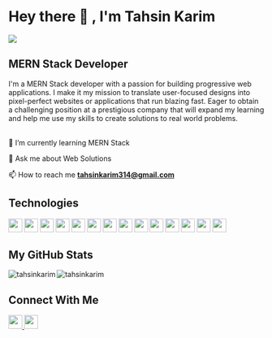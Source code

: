 <h1>Hey there 👋 , I'm Tahsin Karim</h1>

<img src="https://i.ibb.co/48d7zgW/github-cover.png<username>/<repository>/<branch>/<file_path>"/>

<h2>MERN Stack Developer</h2>
I'm a MERN Stack developer with a passion for building progressive web applications. I make it my mission to translate user-focused designs into pixel-perfect websites or applications that run blazing fast. Eager to obtain a challenging position at a prestigious company that will expand my learning and help me use my skills to create solutions to real world problems.

<br>
<br>


🌱 I’m currently learning MERN Stack

💬 Ask me about Web Solutions

📫 How to reach me **tahsinkarim314@gmail.com**

<h2 align="left">Technologies</h2>
<p>
<a>
  <img height="27" src="https://img.shields.io/badge/JavaScript-F7DF1E?style=for-the-badge&logo=javascript&logoColor=white"/>
</a>
   <a>
  <img height="27" src="https://img.shields.io/badge/React-20232A?style=for-the-badge&logo=react&logoColor=61DAFB"/>
</a>
  <a>
  <img height="27" src="https://img.shields.io/badge/React_Router-CA4245?style=for-the-badge&logo=react-router&logoColor=white"/>
</a>
<a>
  <img height="27" src="https://img.shields.io/badge/MongoDB-4EA94B?style=for-the-badge&logo=mongodb&logoColor=white"/>
</a>
<a>
  <img height="27" src="https://img.shields.io/badge/Express.js-000000?style=for-the-badge&logo=express&logoColor=white"/>
</a>
<a>
  <img height="27" src="https://img.shields.io/badge/Node.js-339933?style=for-the-badge&logo=nodedotjs&logoColor=white"/>
</a><a>
  <img height="27" src="https://img.shields.io/badge/HTML5-E34F26?style=for-the-badge&logo=html5&logoColor=white"/>
</a><a>
  <img height="27" src="https://img.shields.io/badge/CSS3-1572B6?style=for-the-badge&logo=css3&logoColor=white"/>
</a><a>
  <img height="27" src="https://img.shields.io/badge/Tailwind_CSS-38B2AC?style=for-the-badge&logo=tailwind-css&logoColor=white"/>
</a>
  <a>
  <img height="27" src="https://img.shields.io/badge/Bootstrap-563D7C?style=for-the-badge&logo=bootstrap&logoColor=white"/>
</a>
   <a>
  <img height="27" src="https://img.shields.io/badge/VSCode-0078D4?style=for-the-badge&logo=visual%20studio%20code&logoColor=white"/>
</a>
  <a>
  <img height="27" src="https://img.shields.io/badge/firebase-ffca28?style=for-the-badge&logo=firebase&logoColor=black"/>
</a>
  <a>
  <img height="27" src="https://img.shields.io/badge/Netlify-00C7B7?style=for-the-badge&logo=netlify&logoColor=white"/>
</a>
  <a>
  <img height="27" src="https://img.shields.io/badge/Vercel-000000?style=for-the-badge&logo=vercel&logoColor=white"/>
</a>
  </p>

<h2 align="left">My GitHub Stats</h2>
<p><img align="left" src="https://github-readme-stats.vercel.app/api/top-langs?username=tahsinkarim&show_icons=true&locale=en&layout=compact" alt="tahsinkarim" /></p>
<p><img align="center" src="https://github-readme-streak-stats.herokuapp.com/?user=tahsinkarim&" alt="tahsinkarim" /></p>

<h2 align="left">Connect With Me</h2>
 <a href="https://www.linkedin.com/in/tahsinkarim314/">
  <img height="27" src="https://img.shields.io/badge/LinkedIn-0077B5?style=for-the-badge&logo=linkedin&logoColor=white"/>
</a>
<a href="mailto:tahsinkarim314@gmail.com">
  <img height="27" src="https://img.shields.io/badge/Gmail-D14836?style=for-the-badge&logo=gmail&logoColor=white"/>
</a>
